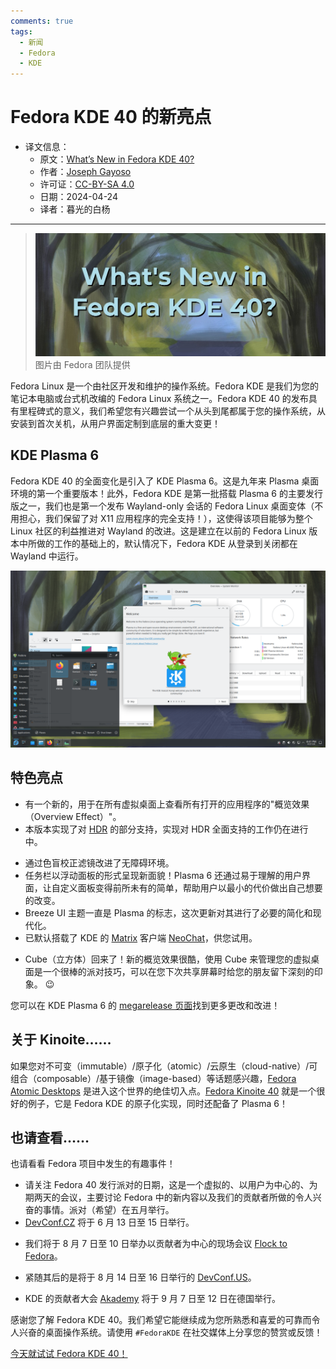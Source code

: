 ```yaml
---
comments: true
tags:
  - 新闻
  - Fedora
  - KDE
---
```


# Fedora KDE 40 的新亮点

- 译文信息：
    - 原文：[What’s New in Fedora KDE 40?](https://fedoramagazine.org/whats-new-in-fedora-kde-40/)
    - 作者：[Joseph Gayoso](https://fedoramagazine.org/author/joseph/)
    - 许可证：[CC-BY-SA 4.0](http://creativecommons.org/licenses/by-sa/4.0/)
    - 日期：2024-04-24
    - 译者：暮光的白杨

----

> ![](./images/2024-04/fedora/whats_new_KDE_F40.jpg)
> 图片由 Fedora 团队提供

Fedora Linux 是一个由社区开发和维护的操作系统。Fedora KDE 是我们为您的笔记本电脑或台式机改编的 Fedora Linux 系统之一。Fedora KDE 40 的发布具有里程碑式的意义，我们希望您有兴趣尝试一个从头到尾都属于您的操作系统，从安装到首次关机，从用户界面定制到底层的重大变更！

## KDE Plasma 6

Fedora KDE 40 的全面变化是引入了 KDE Plasma 6。这是九年来 Plasma 桌面环境的第一个重要版本！此外，Fedora KDE 是第一批搭载 Plasma 6 的主要发行版之一，我们也是第一个发布 Wayland-only 会话的 Fedora Linux 桌面变体（不用担心，我们保留了对 X11 应用程序的完全支持！），这使得该项目能够为整个 Linux 社区的利益推进对 Wayland 的改进。这是建立在以前的 Fedora Linux 版本中所做的工作的基础上的，默认情况下，Fedora KDE 从登录到关闭都在 Wayland 中运行。

![](./images/2024-04/fedora/Screenshot-from-2024-04-21-16-42-00.png)

## 特色亮点

- 有一个新的，用于在所有虚拟桌面上查看所有打开的应用程序的"概览效果（Overview Effect）"。
- 本版本实现了对 [HDR] 的部分支持，实现对 HDR 全面支持的工作仍在进行中。

[HDR]: https://en.wikipedia.org/wiki/High_dynamic_range

- 通过色盲校正滤镜改进了无障碍环境。
- 任务栏以浮动面板的形式呈现新面貌！Plasma 6 还通过易于理解的用户界面，让自定义面板变得前所未有的简单，帮助用户以最小的代价做出自己想要的改变。
- Breeze UI 主题一直是 Plasma 的标志，这次更新对其进行了必要的简化和现代化。
- 已默认搭载了 KDE 的 [Matrix] 客户端 [NeoChat]，供您试用。

[Matrix]: https://matrix.org/
[NeoChat]: https://apps.kde.org/neochat/

- Cube（立方体）回来了！新的概览效果很酷，使用 Cube 来管理您的虚拟桌面是一个很棒的派对技巧，可以在您下次共享屏幕时给您的朋友留下深刻的印象。 😉

您可以在 KDE Plasma 6 的 [megarelease 页面]找到更多更改和改进！

[megarelease 页面]: https://kde.org/announcements/megarelease/6/

## 关于 Kinoite……

如果您对不可变（immutable）/原子化（atomic）/云原生（cloud-native）/可组合（composable）/基于镜像（image-based）等话题感兴趣，[Fedora Atomic Desktops] 是进入这个世界的绝佳切入点。[Fedora Kinoite 40] 就是一个很好的例子，它是 Fedora KDE 的原子化实现，同时还配备了 Plasma 6！

[Fedora Atomic Desktops]: ./fedora-atomic-de-intro.md
[Fedora Kinoite 40]: https://fedoraproject.org/atomic-desktops/kinoite/

## 也请查看……

也请看看 Fedora 项目中发生的有趣事件！

- 请关注 Fedora 40 发行派对的日期，这是一个虚拟的、以用户为中心的、为期两天的会议，主要讨论 Fedora 中的新内容以及我们的贡献者所做的令人兴奋的事情。派对（希望）在五月举行。
- [DevConf.CZ] 将于 6 月 13 日至 15 日举行。

[DevConf.CZ]: http://devconf.cz/

- 我们将于 8 月 7 日至 10 日举办以贡献者为中心的现场会议 [Flock to Fedora]。

[Flock to Fedora]: https://flocktofedora.org/

- 紧随其后的是将于 8 月 14 日至 16 日举行的 [DevConf.US]。

[DevConf.US]: http://devconf.us/

- KDE 的贡献者大会 [Akademy] 将于 9 月 7 日至 12 日在德国举行。

[Akademy]: https://akademy.kde.org/2024/

感谢您了解 Fedora KDE 40。我们希望它能继续成为您所熟悉和喜爱的可靠而令人兴奋的桌面操作系统。请使用 `#FedoraKDE` 在社交媒体上分享您的赞赏或反馈！

[今天就试试 Fedora KDE 40！](https://fedoraproject.org/spins/kde/)